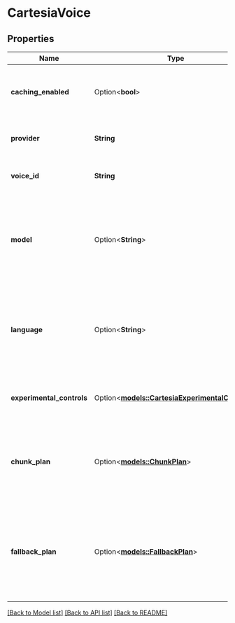 # CartesiaVoice

## Properties

Name | Type | Description | Notes
------------ | ------------- | ------------- | -------------
**caching_enabled** | Option<**bool**> | This is the flag to toggle voice caching for the assistant. | [optional][default to true]
**provider** | **String** | This is the voice provider that will be used. | 
**voice_id** | **String** | The ID of the particular voice you want to use. | 
**model** | Option<**String**> | This is the model that will be used. This is optional and will default to the correct model for the voiceId. | [optional]
**language** | Option<**String**> | This is the language that will be used. This is optional and will default to the correct language for the voiceId. | [optional]
**experimental_controls** | Option<[**models::CartesiaExperimentalControls**](CartesiaExperimentalControls.md)> | Experimental controls for Cartesia voice generation | [optional]
**chunk_plan** | Option<[**models::ChunkPlan**](ChunkPlan.md)> | This is the plan for chunking the model output before it is sent to the voice provider. | [optional]
**fallback_plan** | Option<[**models::FallbackPlan**](FallbackPlan.md)> | This is the plan for voice provider fallbacks in the event that the primary voice provider fails. | [optional]

[[Back to Model list]](../README.md#documentation-for-models) [[Back to API list]](../README.md#documentation-for-api-endpoints) [[Back to README]](../README.md)


